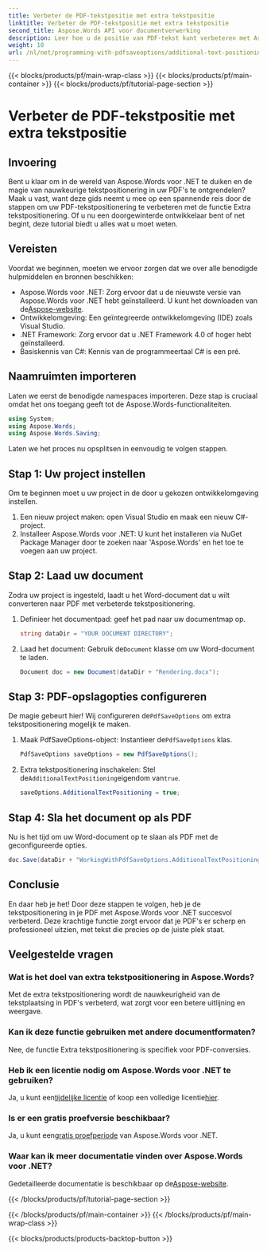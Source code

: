 ```yaml
---
title: Verbeter de PDF-tekstpositie met extra tekstpositie
linktitle: Verbeter de PDF-tekstpositie met extra tekstpositie
second_title: Aspose.Words API voor documentverwerking
description: Leer hoe u de positie van PDF-tekst kunt verbeteren met Aspose.Words voor .NET in een paar eenvoudige stappen. Verbeter het uiterlijk van uw document.
weight: 10
url: /nl/net/programming-with-pdfsaveoptions/additional-text-positioning/
---
```


{{< blocks/products/pf/main-wrap-class >}}
{{< blocks/products/pf/main-container >}}
{{< blocks/products/pf/tutorial-page-section >}}

# Verbeter de PDF-tekstpositie met extra tekstpositie

## Invoering

Bent u klaar om in de wereld van Aspose.Words voor .NET te duiken en de magie van nauwkeurige tekstpositionering in uw PDF's te ontgrendelen? Maak u vast, want deze gids neemt u mee op een spannende reis door de stappen om uw PDF-tekstpositionering te verbeteren met de functie Extra tekstpositionering. Of u nu een doorgewinterde ontwikkelaar bent of net begint, deze tutorial biedt u alles wat u moet weten.

## Vereisten

Voordat we beginnen, moeten we ervoor zorgen dat we over alle benodigde hulpmiddelen en bronnen beschikken:

-  Aspose.Words voor .NET: Zorg ervoor dat u de nieuwste versie van Aspose.Words voor .NET hebt geïnstalleerd. U kunt het downloaden van de[Aspose-website](https://releases.aspose.com/words/net/).
- Ontwikkelomgeving: Een geïntegreerde ontwikkelomgeving (IDE) zoals Visual Studio.
- .NET Framework: Zorg ervoor dat u .NET Framework 4.0 of hoger hebt geïnstalleerd.
- Basiskennis van C#: Kennis van de programmeertaal C# is een pré.

## Naamruimten importeren

Laten we eerst de benodigde namespaces importeren. Deze stap is cruciaal omdat het ons toegang geeft tot de Aspose.Words-functionaliteiten.

```csharp
using System;
using Aspose.Words;
using Aspose.Words.Saving;
```

Laten we het proces nu opsplitsen in eenvoudig te volgen stappen.

## Stap 1: Uw project instellen

Om te beginnen moet u uw project in de door u gekozen ontwikkelomgeving instellen.

1. Een nieuw project maken: open Visual Studio en maak een nieuw C#-project.
2. Installeer Aspose.Words voor .NET: U kunt het installeren via NuGet Package Manager door te zoeken naar 'Aspose.Words' en het toe te voegen aan uw project.

## Stap 2: Laad uw document

Zodra uw project is ingesteld, laadt u het Word-document dat u wilt converteren naar PDF met verbeterde tekstpositionering.

1. Definieer het documentpad: geef het pad naar uw documentmap op.
    ```csharp
    string dataDir = "YOUR DOCUMENT DIRECTORY";
    ```
2.  Laad het document: Gebruik de`Document` klasse om uw Word-document te laden.
    ```csharp
    Document doc = new Document(dataDir + "Rendering.docx");
    ```

## Stap 3: PDF-opslagopties configureren

 De magie gebeurt hier! Wij configureren de`PdfSaveOptions` om extra tekstpositionering mogelijk te maken.

1.  Maak PdfSaveOptions-object: Instantieer de`PdfSaveOptions` klas.
    ```csharp
    PdfSaveOptions saveOptions = new PdfSaveOptions();
    ```
2.  Extra tekstpositionering inschakelen: Stel de`AdditionalTextPositioning`eigendom van`true`.
    ```csharp
    saveOptions.AdditionalTextPositioning = true;
    ```

## Stap 4: Sla het document op als PDF

Nu is het tijd om uw Word-document op te slaan als PDF met de geconfigureerde opties.

```csharp
doc.Save(dataDir + "WorkingWithPdfSaveOptions.AdditionalTextPositioning.pdf", saveOptions);
```

## Conclusie

En daar heb je het! Door deze stappen te volgen, heb je de tekstpositionering in je PDF met Aspose.Words voor .NET succesvol verbeterd. Deze krachtige functie zorgt ervoor dat je PDF's er scherp en professioneel uitzien, met tekst die precies op de juiste plek staat.

## Veelgestelde vragen

### Wat is het doel van extra tekstpositionering in Aspose.Words?
Met de extra tekstpositionering wordt de nauwkeurigheid van de tekstplaatsing in PDF's verbeterd, wat zorgt voor een betere uitlijning en weergave.

### Kan ik deze functie gebruiken met andere documentformaten?
Nee, de functie Extra tekstpositionering is specifiek voor PDF-conversies.

### Heb ik een licentie nodig om Aspose.Words voor .NET te gebruiken?
 Ja, u kunt een[tijdelijke licentie](https://purchase.aspose.com/temporary-license/) of koop een volledige licentie[hier](https://purchase.aspose.com/buy).

### Is er een gratis proefversie beschikbaar?
 Ja, u kunt een[gratis proefperiode](https://releases.aspose.com/) van Aspose.Words voor .NET.

### Waar kan ik meer documentatie vinden over Aspose.Words voor .NET?
 Gedetailleerde documentatie is beschikbaar op de[Aspose-website](https://reference.aspose.com/words/net/).

{{< /blocks/products/pf/tutorial-page-section >}}

{{< /blocks/products/pf/main-container >}}
{{< /blocks/products/pf/main-wrap-class >}}

{{< blocks/products/products-backtop-button >}}

